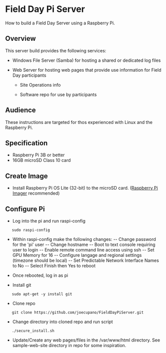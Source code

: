 # Field Day Pi Server

How to build a Field Day Server using a Raspberry Pi.

## Overview

This server build provides the following services:

- Windows File Server (Samba) for hosting a shared or dedicated log files
  
- Web Server for hosting web pages that provide use information for Field Day participants
  
  - Site Operations info
  
  - Software repo for use by participants

## Audience

These instructions are targeted for thos experienced with Linux and the Raspberry Pi.

## Specification

- Raspberry Pi 3B or better
- 16GB microSD Class 10 card

## Create Image

- Install Raspberry Pi OS Lite (32-bit) to the microSD card. ([Raspberry Pi Imager](https://www.raspberrypi.org/software/) recommended)

## Configure Pi

- Log into the pi and run raspi-config
```
   sudo raspi-config
```
- Within raspi-config make the following changes:
-- Change password for the 'pi' user
-- Change hostname
-- Boot to text console requiring user to login
-- Enable remote command line access using ssh
-- Set GPU Memory for 16
-- Configure langage and regional settings (timezone should be local)
-- Set Predictable Network Interface Names to No
-- Select Finish then Yes to reboot

- Once rebooted, log in as pi
- Install git
```
   sudo apt-get -y install git
```
- Clone repo
```
   git clone https://github.com/joecupano/FieldDayPiServer.git
```
- Change directory into cloned repo and run script
```
   ./secure_install.sh
```
- Update/Create any web pages/files in the /var/www/html directory. See sample-web-site directory in repo for some inspiration.




